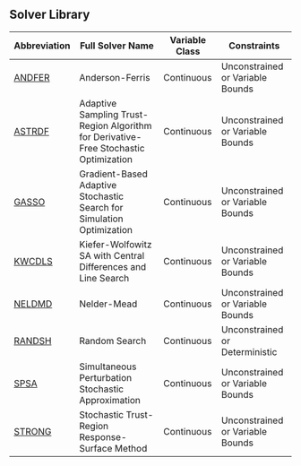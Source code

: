 ## Solver Library

| Abbreviation | Full Solver Name | Variable Class  | Constraints  |
|---|---|---|---|
| [ANDFER](https://github.com/simopt-admin/simopt/tree/matlab/Solvers/ANDFER) | Anderson-Ferris | Continuous | Unconstrained or Variable Bounds |
| [ASTRDF](https://github.com/simopt-admin/simopt/tree/matlab/Solvers/ASTRDF) | Adaptive Sampling Trust-Region Algorithm for Derivative-Free Stochastic Optimization | Continuous | Unconstrained or Variable Bounds |
| [GASSO](https://github.com/simopt-admin/simopt/tree/matlab/Solvers/GASSO) | Gradient-Based Adaptive Stochastic Search for Simulation Optimization | Continuous | Unconstrained or Variable Bounds |
| [KWCDLS](https://github.com/simopt-admin/simopt/tree/matlab/Solvers/KWCDLS) | Kiefer-Wolfowitz SA with Central Differences and Line Search | Continuous | Unconstrained or Variable Bounds |
| [NELDMD](https://github.com/simopt-admin/simopt/tree/matlab/Solvers/NELDMD) | Nelder-Mead | Continuous | Unconstrained or Variable Bounds |
| [RANDSH](https://github.com/simopt-admin/simopt/tree/matlab/Solvers/RANDSH) | Random Search | Continuous | Unconstrained or Deterministic |
| [SPSA](https://github.com/simopt-admin/simopt/tree/matlab/Solvers/SPSA) | Simultaneous Perturbation Stochastic Approximation | Continuous | Unconstrained or Variable Bounds |
| [STRONG](https://github.com/simopt-admin/simopt/tree/matlab/Solvers/STRONG) | Stochastic Trust-Region Response-Surface Method | Continuous | Unconstrained or Variable Bounds |
